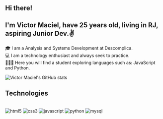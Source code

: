 ## Hi there!
## I'm Victor Maciel, have 25 years old, living in RJ, aspiring Junior Dev.✌️

🎓 I am a Analysis and Systems Development at Descomplica.<br/>
💻 I am a technology enthusiast and always seek to practice.<br/>
💁🏽‍♂️ Here you will find a student exploring languages ​​such as: JavaScript and Python.<br/>

![Victor Maciel's GitHub stats](https://github-readme-stats.vercel.app/api?username=Victormaciel25&show_icons=true&theme=tokyonight)

## Technologies

<div style="display: inline_block"><br/>
  <img align="center" alt="html5" src="https://img.shields.io/badge/HTML5-E34F26?style=for-the-badge&logo=html5&logoColor=white" />
  <img align="center" alt="css3" src="https://img.shields.io/badge/CSS3-1572B6?style=for-the-badge&logo=css3&logoColor=white" />
  <img align="center" alt="javascript" src="https://img.shields.io/badge/JavaScript-F7DF1E?style=for-the-badge&logo=javascript&logoColor=black" />
  <img align="center" alt="python" src="https://img.shields.io/badge/Python-14354C?style=for-the-badge&logo=python&logoColor=white" />
  <img align="center" alt="mysql" src="https://img.shields.io/badge/MySQL-00000F?style=for-the-badge&logo=mysql&logoColor=white" />
</div>
